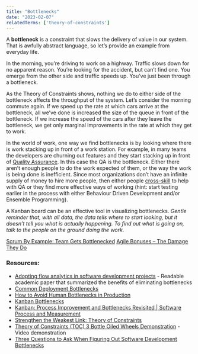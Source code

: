```yaml
---
title: "Bottlenecks"
date: "2023-02-07"
relatedTerms: ['theory-of-constraints']
---
```


A **bottleneck** is a constraint that slows the delivery of value in our system. That is awfully abstract language, so let’s provide an example from everyday life.

In the morning, you’re driving to work on a highway. Traffic slows down for no apparent reason. You’re looking for the accident, but can’t find one. You emerge from the other side and traffic speeds up. You’ve just been through a bottleneck.

As the Theory of Constraints shows, nothing we do to either side of the bottleneck affects the throughput of the system. Let’s consider the morning commute again. If we speed up the rate at which cars arrive at the bottleneck, all we’ve done is increased the size of the queue in front of the bottleneck. If we increase the speed of the cars after they leave the bottleneck, we get only marginal improvements in the rate at which they get to work.

In the world of work, one way we find bottlenecks is by looking where there is work stacking up in front of a work station. For example, in many teams the developers are churning out features and they start stacking up in front of [Quality Assurance](https://agilepainrelief.com/glossary/quality-assurance-in-scrum). In this case the QA is the bottleneck. Either there aren’t enough people to do the work expected of them, or the way the work is being done is inefficient. Since most organizations don’t have an infinite supply of money to hire more people, then either people [cross-skill](https://agilepainrelief.com/blog/how-to-cross-skill-and-grow-t-shaped-team-members.html) to help with QA or they find more effective ways of working (hint: start testing earlier in the process with either Behaviour Driven Development and/or Ensemble Programming).

A Kanban board can be an effective tool in visualizing bottlenecks. _Gentle reminder that, with all data, the data tells where to start looking, but it doesn’t tell you what is actually happening. To find out what is going on, talk to the people on the ground doing the work._

[Scrum By Example: Team Gets Bottlenecked](/blog/scrummaster-tales-the-team-gets-bottlenecked.html) [Agile Bonuses – The Damage They Do](/blog/agile-bonuses-the-damage-they-do.html)

### Resources:

- [Adopting flow analytics in software development projects](https://www.researchgate.net/publication/321088572_Adopting_flow_analytics_in_software_development_projects) - Readable academic paper that summarized the benefits of eliminating bottlenecks
- [Common Deployment Bottlenecks](https://www.iqvis.com/blog/common-deployment-bottlenecks/)
- [How to Avoid Human Bottlenecks in Production](https://automationd.com/how-to-avoid-human-bottlenecks-in-production/)
- [Kanban Bottlenecks](https://wolski.pro/en/2018/12/kanban-bottlenecks/)
- [Kanban: Process Improvement and Bottlenecks Revisited | Software Process and Measurement](https://tcagley.wordpress.com/2014/11/29/kanban-process-improvement-and-bottlenecks-2/)
- [Strengthen the Weakest Link: Theory of Constraints](https://getnave.com/blog/theory-of-constraints/)
- [Theory of Constraints (TOC) 3 Bottle Oiled Wheels Demonstration](https://www.youtube.com/watch?v=mWh0cSsNmGY) - Video demonstration
- [Three Questions to Ask When Figuring Out Software Development Bottlenecks](https://matcha.fyi/questions-for-software-bottlenecks/)
